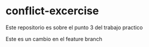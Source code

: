 # conflict-excercise
Este repositorio es sobre el punto 3 del trabajo practico

Este es un cambio en el feature branch